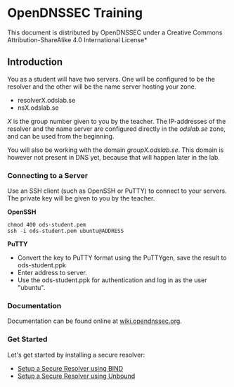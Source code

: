 # OpenDNSSEC Training

This document is distributed by OpenDNSSEC under a Creative Commons Attribution-ShareAlike 4.0 International License*


## Introduction

You as a student will have two servers. One will be configured to be the
resolver and the other will be the name server hosting your zone.

-   resolverX.odslab.se
-   nsX.odslab.se

*X* is the group number given to you by the teacher. The IP-addresses of
the resolver and the name server are configured directly in the
*odslab.se* zone, and can be used from the beginning.

You will also be working with the domain *groupX.odslab.se*. This domain
is however not present in DNS yet, because that will happen later in the
lab.


### Connecting to a Server

Use an SSH client (such as OpenSSH or PuTTY) to connect to your servers.
The private key will be given to you by the teacher.

**OpenSSH**

    chmod 400 ods-student.pem
    ssh -i ods-student.pem ubuntu@ADDRESS

**PuTTY**

-   Convert the key to PuTTY format using the PuTTYgen, save the result
    to ods-student.ppk
-   Enter address to server.
-   Use the ods-student.ppk for authentication and log in as the user "ubuntu".


### Documentation

Documentation can be found online at [wiki.opendnssec.org](http://wiki.opendnssec.org).

### Get Started
Let's get started by installing a secure resolver: 
- [Setup a Secure Resolver using BIND](recursive-bind.md)
- [Setup a Secure Resolver using Unbound](recursive-unbound.md)


